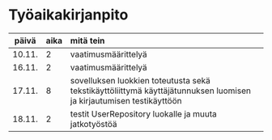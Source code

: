 # Työaikakirjanpito

| päivä | aika | mitä tein  |
| :----:|:-----| :-----|
| 10.11. | 2    | vaatimusmäärittelyä |
| 16.11. | 2    | vaatimusmäärittelyä |
| 17.11. | 8    | sovelluksen luokkien toteutusta sekä tekstikäyttöliittymä käyttäjätunnuksen luomisen ja kirjautumisen testikäyttöön |
| 18.11. | 2    | testit UserRepository luokalle ja muuta jatkotyöstöä |
